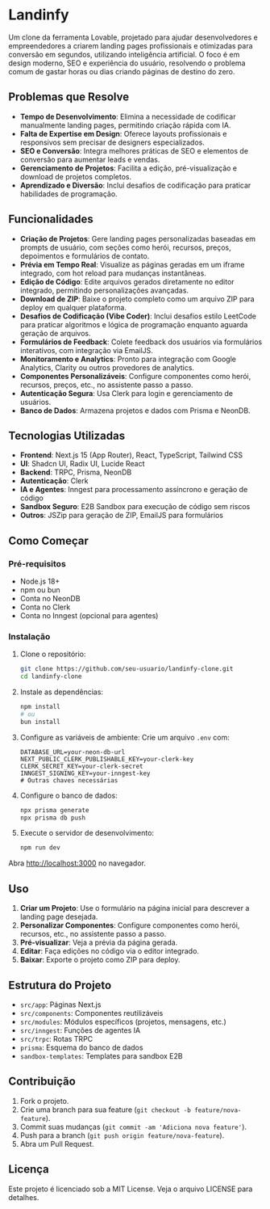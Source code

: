 # Landinfy

Um clone da ferramenta Lovable, projetado para ajudar desenvolvedores e empreendedores a criarem landing pages profissionais e otimizadas para conversão em segundos, utilizando inteligência artificial. O foco é em design moderno, SEO e experiência do usuário, resolvendo o problema comum de gastar horas ou dias criando páginas de destino do zero.

## Problemas que Resolve

- **Tempo de Desenvolvimento**: Elimina a necessidade de codificar manualmente landing pages, permitindo criação rápida com IA.
- **Falta de Expertise em Design**: Oferece layouts profissionais e responsivos sem precisar de designers especializados.
- **SEO e Conversão**: Integra melhores práticas de SEO e elementos de conversão para aumentar leads e vendas.
- **Gerenciamento de Projetos**: Facilita a edição, pré-visualização e download de projetos completos.
- **Aprendizado e Diversão**: Inclui desafios de codificação para praticar habilidades de programação.

## Funcionalidades

- **Criação de Projetos**: Gere landing pages personalizadas baseadas em prompts de usuário, com seções como herói, recursos, preços, depoimentos e formulários de contato.
- **Prévia em Tempo Real**: Visualize as páginas geradas em um iframe integrado, com hot reload para mudanças instantâneas.
- **Edição de Código**: Edite arquivos gerados diretamente no editor integrado, permitindo personalizações avançadas.
- **Download de ZIP**: Baixe o projeto completo como um arquivo ZIP para deploy em qualquer plataforma.
- **Desafios de Codificação (Vibe Coder)**: Inclui desafios estilo LeetCode para praticar algoritmos e lógica de programação enquanto aguarda geração de arquivos.
- **Formulários de Feedback**: Colete feedback dos usuários via formulários interativos, com integração via EmailJS.
- **Monitoramento e Analytics**: Pronto para integração com Google Analytics, Clarity ou outros provedores de analytics.
- **Componentes Personalizáveis**: Configure componentes como herói, recursos, preços, etc., no assistente passo a passo.
- **Autenticação Segura**: Usa Clerk para login e gerenciamento de usuários.
- **Banco de Dados**: Armazena projetos e dados com Prisma e NeonDB.

## Tecnologias Utilizadas

- **Frontend**: Next.js 15 (App Router), React, TypeScript, Tailwind CSS
- **UI**: Shadcn UI, Radix UI, Lucide React
- **Backend**: TRPC, Prisma, NeonDB
- **Autenticação**: Clerk
- **IA e Agentes**: Inngest para processamento assíncrono e geração de código
- **Sandbox Seguro**: E2B Sandbox para execução de código sem riscos
- **Outros**: JSZip para geração de ZIP, EmailJS para formulários

## Como Começar

### Pré-requisitos

- Node.js 18+
- npm ou bun
- Conta no NeonDB
- Conta no Clerk
- Conta no Inngest (opcional para agentes)

### Instalação

1. Clone o repositório:
   ```bash
   git clone https://github.com/seu-usuario/landinfy-clone.git
   cd landinfy-clone
   ```

2. Instale as dependências:
   ```bash
   npm install
   # ou
   bun install
   ```

3. Configure as variáveis de ambiente:
   Crie um arquivo `.env` com:
   ```
   DATABASE_URL=your-neon-db-url
   NEXT_PUBLIC_CLERK_PUBLISHABLE_KEY=your-clerk-key
   CLERK_SECRET_KEY=your-clerk-secret
   INNGEST_SIGNING_KEY=your-inngest-key
   # Outras chaves necessárias
   ```

4. Configure o banco de dados:
   ```bash
   npx prisma generate
   npx prisma db push
   ```

5. Execute o servidor de desenvolvimento:
   ```bash
   npm run dev
   ```

Abra [http://localhost:3000](http://localhost:3000) no navegador.

## Uso

1. **Criar um Projeto**: Use o formulário na página inicial para descrever a landing page desejada.
2. **Personalizar Componentes**: Configure componentes como herói, recursos, etc., no assistente passo a passo.
3. **Pré-visualizar**: Veja a prévia da página gerada.
4. **Editar**: Faça edições no código via o editor integrado.
5. **Baixar**: Exporte o projeto como ZIP para deploy.

## Estrutura do Projeto

- `src/app`: Páginas Next.js
- `src/components`: Componentes reutilizáveis
- `src/modules`: Módulos específicos (projetos, mensagens, etc.)
- `src/inngest`: Funções de agentes IA
- `src/trpc`: Rotas TRPC
- `prisma`: Esquema do banco de dados
- `sandbox-templates`: Templates para sandbox E2B

## Contribuição

1. Fork o projeto.
2. Crie uma branch para sua feature (`git checkout -b feature/nova-feature`).
3. Commit suas mudanças (`git commit -am 'Adiciona nova feature'`).
4. Push para a branch (`git push origin feature/nova-feature`).
5. Abra um Pull Request.

## Licença

Este projeto é licenciado sob a MIT License. Veja o arquivo LICENSE para detalhes.